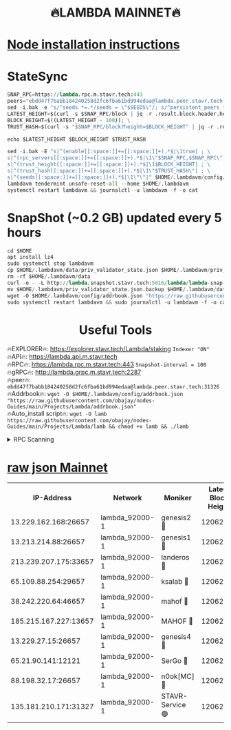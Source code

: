<h1 align="center"> 🔥LAMBDA MAINNET🔥</h1>


[Node installation instructions](https://github.com/obajay/nodes-Guides/tree/main/Projects/Lambda)
=


# StateSync
```python
SNAP_RPC=https://lambda.rpc.m.stavr.tech:443
peers="ebdd47f7babb184240258d2fc6fba61bd994edaa@lambda.peer.stavr.tech:31326" 
sed -i.bak -e "s/^seeds *=.*/seeds = \"$SEEDS\"/; s/^persistent_peers *=.*/persistent_peers = \"$PEERS\"/" $HOME/.lambdavm/config/config.toml
LATEST_HEIGHT=$(curl -s $SNAP_RPC/block | jq -r .result.block.header.height); \
BLOCK_HEIGHT=$((LATEST_HEIGHT - 100)); \
TRUST_HASH=$(curl -s "$SNAP_RPC/block?height=$BLOCK_HEIGHT" | jq -r .result.block_id.hash)

echo $LATEST_HEIGHT $BLOCK_HEIGHT $TRUST_HASH

sed -i.bak -E "s|^(enable[[:space:]]+=[[:space:]]+).*$|\1true| ; \
s|^(rpc_servers[[:space:]]+=[[:space:]]+).*$|\1\"$SNAP_RPC,$SNAP_RPC\"| ; \
s|^(trust_height[[:space:]]+=[[:space:]]+).*$|\1$BLOCK_HEIGHT| ; \
s|^(trust_hash[[:space:]]+=[[:space:]]+).*$|\1\"$TRUST_HASH\"| ; \
s|^(seeds[[:space:]]+=[[:space:]]+).*$|\1\"\"|" $HOME/.lambdavm/config/config.toml
lambdavm tendermint unsafe-reset-all --home $HOME/.lambdavm
systemctl restart lambdavm && journalctl -u lambdavm -f -o cat

```
# SnapShot (~0.2 GB) updated every 5 hours
```python
cd $HOME
apt install lz4
sudo systemctl stop lambdavm
cp $HOME/.lambdavm/data/priv_validator_state.json $HOME/.lambdavm/priv_validator_state.json.backup
rm -rf $HOME/.lambdavm/data
curl -o - -L http://lambda.snapshot.stavr.tech:5016/lambda/lambda-snap.tar.lz4 | lz4 -c -d - | tar -x -C $HOME/.lambdavm --strip-components 2
mv $HOME/.lambdavm/priv_validator_state.json.backup $HOME/.lambdavm/data/priv_validator_state.json
wget -O $HOME/.lambdavm/config/addrbook.json "https://raw.githubusercontent.com/obajay/nodes-Guides/main/Projects/Lambda/addrbook.json"
sudo systemctl restart lambdavm && sudo journalctl -u lambdavm -f -o cat
```
 <h1 align="center"> Useful Tools</h1>

🔥EXPLORER🔥:      https://explorer.stavr.tech/Lambda/staking	        `Indexer "ON"` \
🔥API🔥: 			 		 https://lambda.api.m.stavr.tech \
🔥RPC🔥:           https://lambda.rpc.m.stavr.tech:443	              `Snapshot-interval = 100` \
🔥gRPC🔥:          http://lambda.grpc.m.stavr.tech:2287 \
🔥peer🔥:					 `ebdd47f7babb184240258d2fc6fba61bd994edaa@lambda.peer.stavr.tech:31326` \
🔥Addrbook🔥:    ```wget -O $HOME/.lambdavm/config/addrbook.json "https://raw.githubusercontent.com/obajay/nodes-Guides/main/Projects/Lambda/addrbook.json"``` \
🔥Auto_install script🔥: ```wget -O lamb https://raw.githubusercontent.com/obajay/nodes-Guides/main/Projects/Lambda/lamb && chmod +x lamb && ./lamb```


<details>
<summary>RPC Scanning</summary>

<h2 align="center"> We scan nodes in real time every 4 hours. And we provide the final result of RPC endpoints.
We cannot influence the operation of these nodes in any way. </h2>


```python
If Voting Power is higher than 0 --> then the Node is a validator of the network and may be subject to attack and be a potential threat to the chain.
```
```python
We marked such validators with a red symbol
```

</details>

[raw json Mainnet](https://rpc-check.lambm.stavr.tech/lambm/rpc-lambm-result.json)
=


<table><tr><th>IP-Address</th><th>Network</th><th>Moniker</th><th>Latest Block Height</th><th>Earliest Block Height</th><th>Catching Up</th><th>Tx Index</th><th>Voting Power</th><th>Scan Time</th></tr><tr><td>13.229.162.168:26657</td><td>lambda_92000-1</td><td>genesis2 🔴</td><td>12062187</td><td>1</td><td>False</td><td>on</td><td>15419054</td><td>2024-03-06T16:21:05.908172164UTC</td></tr><tr><td>13.213.214.88:26657</td><td>lambda_92000-1</td><td>genesis1 🔴</td><td>12062188</td><td>1</td><td>False</td><td>on</td><td>737835</td><td>2024-03-06T16:21:10.606624724UTC</td></tr><tr><td>213.239.207.175:33657</td><td>lambda_92000-1</td><td>landeros 🔴</td><td>12062185</td><td>8136001</td><td>False</td><td>off</td><td>1828172</td><td>2024-03-06T16:21:00.641842833UTC</td></tr><tr><td>65.109.88.254:29657</td><td>lambda_92000-1</td><td>ksalab 🔴</td><td>12062190</td><td>8715001</td><td>False</td><td>on</td><td>510465</td><td>2024-03-06T16:21:15.305362836UTC</td></tr><tr><td>38.242.220.64:46657</td><td>lambda_92000-1</td><td>mahof 🔴</td><td>12062190</td><td>10131001</td><td>False</td><td>off</td><td>770350</td><td>2024-03-06T16:21:20.128042024UTC</td></tr><tr><td>185.215.167.227:13657</td><td>lambda_92000-1</td><td>MAHOF 🔴</td><td>12062188</td><td>10134001</td><td>False</td><td>on</td><td>2051510</td><td>2024-03-06T16:21:09.423973117UTC</td></tr><tr><td>13.229.27.15:26657</td><td>lambda_92000-1</td><td>genesis4 🔴</td><td>12062188</td><td>11043001</td><td>False</td><td>on</td><td>9577262</td><td>2024-03-06T16:21:09.123629580UTC</td></tr><tr><td>65.21.90.141:12121</td><td>lambda_92000-1</td><td>SerGo 🔴</td><td>12062190</td><td>11962190</td><td>False</td><td>off</td><td>10618471</td><td>2024-03-06T16:21:19.784693318UTC</td></tr><tr><td>88.198.32.17:26657</td><td>lambda_92000-1</td><td>n0ok[MC] 🔴</td><td>12062190</td><td>11962190</td><td>False</td><td>off</td><td>1578630</td><td>2024-03-06T16:21:22.375893695UTC</td></tr><tr><td>135.181.210.171:31327</td><td>lambda_92000-1</td><td>STAVR-Service 🟢</td><td>12062190</td><td>12061001</td><td>False</td><td>on</td><td>0</td><td>2024-03-06T16:21:14.990240086UTC</td></tr></table>
